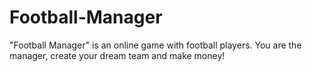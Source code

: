 # Football-Manager
"Football Manager" is an online game with football players. You are the manager, create your dream team and make money!
